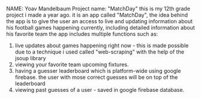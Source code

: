 NAME: Yoav Mandelbaum
Project name: "MatchDay"
this is my 12th grade project i made a year ago.
it is an app called "MatchDay", the idea behind the app is to give the user an access to live and updating information about his football games happening currently, including detailed information about his favorite team
the app includes multiple functions such as:
1. live updates about games happening right now - this is made possible due to a technique i used called "web-scraping" with the help of the jsoup library 
2. viewing your favorite team upcoming fixtures.
3. having a guesser leaderboard which is platform-wide using google firebase. the user with mose correct guesses will be on top of the leaderboard
4. viewing past guesses of a user - saved in google firebase database.